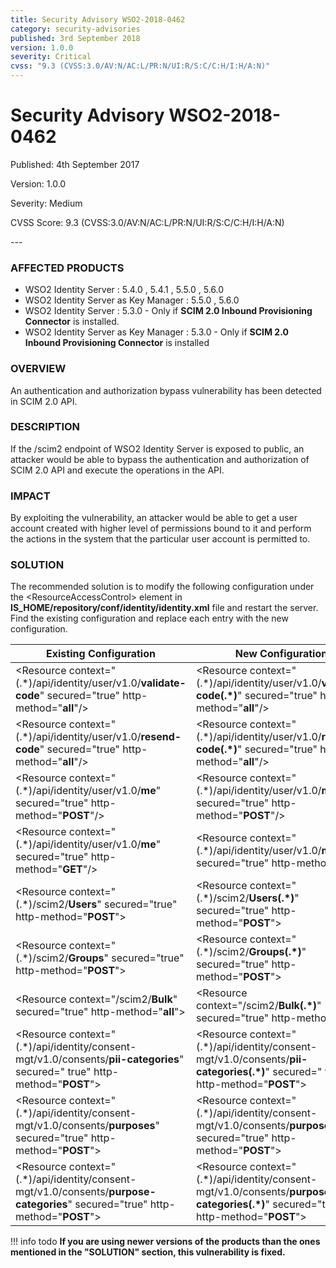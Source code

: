 ```yaml
---
title: Security Advisory WSO2-2018-0462
category: security-advisories
published: 3rd September 2018
version: 1.0.0
severity: Critical
cvss: "9.3 (CVSS:3.0/AV:N/AC:L/PR:N/UI:R/S:C/C:H/I:H/A:N)"
---
```


# Security Advisory WSO2-2018-0462

<p class="doc-info">Published: 4th September 2017</p>
<p class="doc-info">Version: 1.0.0</p>
<p class="doc-info">Severity: Medium</p>
<p class="doc-info">CVSS Score: 9.3 (CVSS:3.0/AV:N/AC:L/PR:N/UI:R/S:C/C:H/I:H/A:N)</p>
---

### AFFECTED PRODUCTS
* WSO2 Identity Server : 5.4.0 , 5.4.1 , 5.5.0 , 5.6.0
* WSO2 Identity Server as Key Manager : 5.5.0 , 5.6.0
* WSO2 Identity Server : 5.3.0 - Only if **SCIM 2.0 Inbound Provisioning Connector** is installed.
* WSO2 Identity Server as Key Manager : 5.3.0 - Only if **SCIM 2.0 Inbound Provisioning Connector** is installed


### OVERVIEW
An authentication and authorization bypass vulnerability has been detected in SCIM 2.0 API.


### DESCRIPTION
If the /scim2 endpoint of WSO2 Identity Server is exposed to public, an attacker would be able to bypass the authentication and authorization of SCIM 2.0 API and execute the operations in the API.


### IMPACT
By exploiting the vulnerability, an attacker would be able to get a user account created with higher level of permissions bound to it and perform the actions in the system that the particular user account is permitted to.


### SOLUTION
The recommended solution is to modify the following configuration under the <ResourceAccessControl\> element in **IS_HOME/repository/conf/identity/identity.xml** file and restart the server. Find the existing configuration and replace each entry with the new configuration.


| **Existing Configuration**                      | **New Configuration** |
|------------------------------------------------ | --------------------------------------------------------- |
| <Resource context="(.\*)/api/identity/user/v1.0/**validate-code**" secured="true" http-method="**all**"/\>                      | <Resource context="(.\*)/api/identity/user/v1.0/**validate-code(.\*)**" secured="true" http-method="**all**"/\>                      |
| <Resource context="(.\*)/api/identity/user/v1.0/**resend-code**" secured="true" http-method="**all**"/\>                        | <Resource context="(.\*)/api/identity/user/v1.0/**resend-code(.\*)**" secured="true" http-method="**all**"/\>                        |
| <Resource context="(.\*)/api/identity/user/v1.0/**me**" secured="true" http-method="**POST**"/\>                                | <Resource context="(.\*)/api/identity/user/v1.0/**me(.\*)**" secured="true" http-method="**POST**"/\>                                |
| <Resource context="(.\*)/api/identity/user/v1.0/**me**" secured="true" http-method="**GET**"/\>                                 | <Resource context="(.\*)/api/identity/user/v1.0/**me(.\*)**" secured="true" http-method="b"/\>                                       |
| <Resource context="(.\*)/scim2/**Users**" secured="true" http-method="**POST**"\>                                               | <Resource context="(.\*)/scim2/**Users(.\*)**" secured="true" http-method="**POST**"\>                                               |
| <Resource context="(.\*)/scim2/**Groups**" secured="true" http-method="**POST**"\>                                              | <Resource context="(.\*)/scim2/**Groups(.\*)**" secured="true" http-method="**POST**"\>                                              |
| <Resource context="/scim2/**Bulk**" secured="true" http-method="**all**"\>                                                      | <Resource context="/scim2/**Bulk(.\*)**" secured="true" http-method="**all**"\>                                                      |
| <Resource context="(.\*)/api/identity/consent-mgt/v1.0/consents/**pii-categories**" secured=" true" http-method="**POST**"\>    | <Resource context="(.\*)/api/identity/consent-mgt/v1.0/consents/**pii-categories(.\*)**" secured=" true" http-method="**POST**"\>    |
| <Resource context="(.\*)/api/identity/consent-mgt/v1.0/consents/**purposes**" secured="true" http-method="**POST**"\>           | <Resource context="(.\*)/api/identity/consent-mgt/v1.0/consents/**purposes(.\*)**" secured="true" http-method="**POST**"\>           |
| <Resource context="(.\*)/api/identity/consent-mgt/v1.0/consents/**purpose-categories**" secured="true" http-method="**POST**"\> | <Resource context="(.\*)/api/identity/consent-mgt/v1.0/consents/**purpose-categories(.\*)**" secured="true" http-method="**POST**"\> |


!!! info todo
    **If you are using newer versions of the products than the ones mentioned in the "SOLUTION" section, this vulnerability is fixed.**

